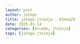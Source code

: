 ```yaml
---
layout: post
author: jotego
title: jotego.jtninja - 654aa29
date: 2025-03-14
categories: [Arcade, jtninja]
tags: [jotego.jtninja]
---
```


